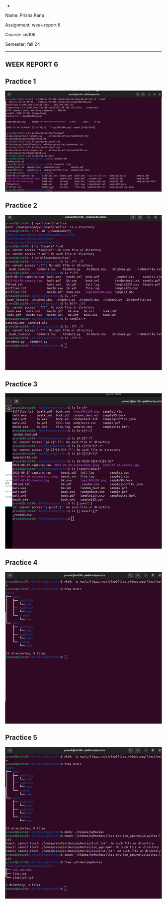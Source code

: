 -
Name: Prisha Rana

Assignment: week report 6

Course: cis106

Semester: fall 24

-----

## WEEK REPORT 6 

## Practice 1 
![alt text](wr6-pr1.png)

## Practice 2 
![alt text](wr6-p2.png)

## Practice 3
![alt text](wr6-p3.png)

## Practice 4
![alt text](wr6-p4.png)

## Practice 5
![alt text](wr6-p5.png)